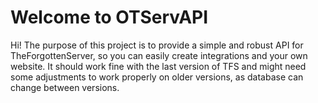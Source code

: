 # Welcome to OTServAPI

Hi! The purpose of this project is to provide a simple and robust API for TheForgottenServer, so you can easily create integrations and your own website.  It should work fine with the last version of TFS and might need some adjustments to work properly on older versions, as database can change between versions.
